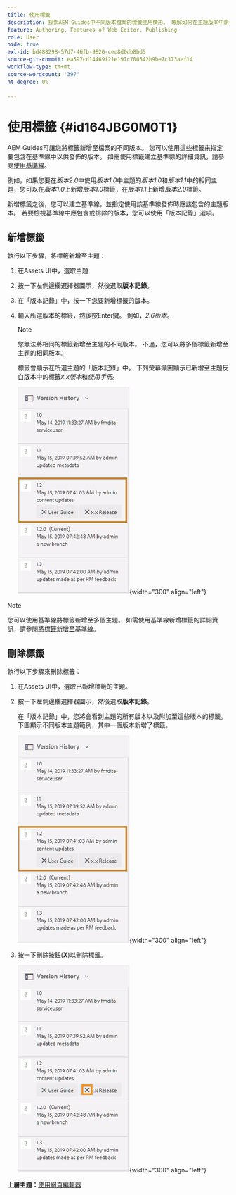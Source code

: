 ```yaml
---
title: 使用標籤
description: 探索AEM Guides中不同版本檔案的標籤使用情形。 瞭解如何在主題版本中新增或刪除標籤。
feature: Authoring, Features of Web Editor, Publishing
role: User
hide: true
exl-id: bd488298-57d7-46fb-9820-cec8d0db8bd5
source-git-commit: ea597cd14469f21e197c700542b9be7c373aef14
workflow-type: tm+mt
source-wordcount: '397'
ht-degree: 0%

---
```


# 使用標籤 {#id164JBG0M0T1}

AEM Guides可讓您將標籤新增至檔案的不同版本。 您可以使用這些標籤來指定要包含在基準線中以供發佈的版本。 如需使用標籤建立基準線的詳細資訊，請參閱[使用基準線](generate-output-use-baseline-for-publishing.md#)。

例如，如果您要在&#x200B;*版本2.0*&#x200B;中使用&#x200B;*版本1.0*&#x200B;中主題的&#x200B;*版本1.0*&#x200B;和&#x200B;*版本1.1*&#x200B;中的相同主題，您可以在&#x200B;*版本1.0*&#x200B;上新增&#x200B;*版本1.0*&#x200B;標籤，在&#x200B;*版本1.1*&#x200B;上新增&#x200B;*版本2.0*&#x200B;標籤。

新增標籤之後，您可以建立基準線，並指定使用該基準線發佈時應該包含的主題版本。 若要檢視基準線中應包含或排除的版本，您可以使用「版本記錄」選項。

## 新增標籤

執行以下步驟，將標籤新增至主題：

1. 在Assets UI中，選取主題
1. 按一下左側邊欄選擇器圖示，然後選取&#x200B;**版本記錄**。
1. 在「版本記錄」中，按一下您要新增標籤的版本。

1. 輸入所選版本的標籤，然後按Enter鍵。 例如，*2.6版本*。

   >[!NOTE]
   >
   > 您無法將相同的標籤新增至主題的不同版本。 不過，您可以將多個標籤新增至主題的相同版本。

   標籤會顯示在所選主題的「版本記錄」中。 下列熒幕擷圖顯示已新增至主題反白版本中的標籤&#x200B;*x.x版本*&#x200B;和&#x200B;*使用手冊*。

   ![](images/labels.png){width="300" align="left"}

>[!NOTE]
>
> 您可以使用基準線將標籤新增至多個主題。 如需使用基準線新增標籤的詳細資訊，請參閱[將標籤新增至基準線](generate-output-use-baseline-for-publishing.md#id184KD0T305Z)。

## 刪除標籤

執行以下步驟來刪除標籤：

1. 在Assets UI中，選取已新增標籤的主題。
1. 按一下左側邊欄選擇器圖示，然後選取&#x200B;**版本記錄**。

   在「版本記錄」中，您將會看到主題的所有版本以及附加至這些版本的標籤。 下圖顯示不同版本主題範例，其中一個版本新增了標籤。

   ![](images/labels.png){width="300" align="left"}

1. 按一下刪除按鈕\(**X**\)以刪除標籤。

   ![](images/delete-labels.png){width="300" align="left"}


**上層主題：**&#x200B;[&#x200B;使用網頁編輯器](web-editor.md)
